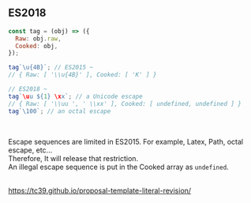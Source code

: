 ## ES2018

```javascript
const tag = (obj) => ({
  Raw: obj.raw,
  Cooked: obj,
});

tag`\u{4B}`; // ES2015 ~
// { Raw: [ '\\u{4B}' ], Cooked: [ 'K' ] }

// ES2018 ~
tag`\uu ${1} \xx`; // a Unicode escape
// { Raw: [ '\\uu ', ' \\xx' ], Cooked: [ undefined, undefined ] }
tag`\100`; // an octal escape
```

<br>

Escape sequences are limited in ES2015. For example, Latex, Path, octal escape, etc...  
Therefore, It will release that restriction.  
An illegal escape sequence is put in the Cooked array as `undefined`.

<br>

<a class="ref-link" target="_blank" href="https://tc39.github.io/proposal-template-literal-revision/">
  https://tc39.github.io/proposal-template-literal-revision/
</a>
